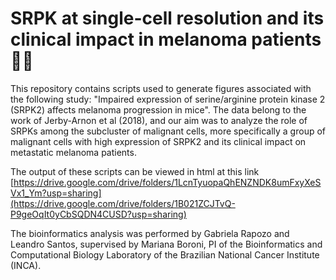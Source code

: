 # SRPK at single-cell resolution and its clinical impact in melanoma patients 🧬🔎

This repository contains scripts used to generate figures associated with the following study: "Impaired expression of serine/arginine protein kinase 2 (SRPK2) affects melanoma progression in mice". The data belong to the work of Jerby-Arnon et al (2018), and our aim was to analyze the role of SRPKs among the subcluster of malignant cells, more specifically a group of malignant cells with high expression of SRPK2 and its clinical impact on metastatic melanoma patients.

The output of these scripts can be viewed in html at this link [https://drive.google.com/drive/folders/1LcnTyuopaQhENZNDK8umFxyXeSVx1_Ym?usp=sharing](https://drive.google.com/drive/folders/1B021ZCJTvQ-P9geOqIt0yCbSQDN4CUSD?usp=sharing)

The bioinformatics analysis was performed by Gabriela Rapozo and Leandro Santos, supervised by Mariana Boroni, PI of the Bioinformatics and Computational Biology Laboratory of the Brazilian National Cancer Institute (INCA).
